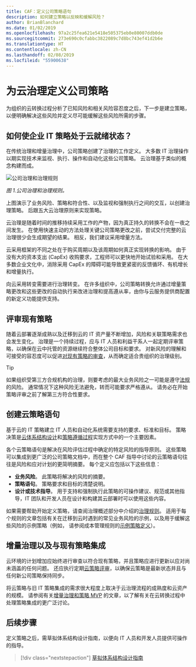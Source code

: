 ```yaml
---
title: CAF：定义公司策略语句
description: 如何建立策略以反映和缓解风险？
author: BrianBlanchard
ms.date: 01/02/2019
ms.openlocfilehash: 97a2c25fea621e5418e505375eb0e80007ddb0de
ms.sourcegitcommit: 273e690c0cfabbc3822089c7d8bc743ef41d2b6e
ms.translationtype: HT
ms.contentlocale: zh-CN
ms.lasthandoff: 02/08/2019
ms.locfileid: "55900638"
---
```

<!---
I understand risk and tolerance, now what do I do?
Define the policy... [aspirational statement to move towards 2/1] If you need help defining policies, each discipline includes references to common business risks and policies to mitigate the risks...
--->

# <a name="defining-corporate-policy-for-cloud-governance"></a>为云治理定义公司策略

为组织的云转换过程分析了已知风险和相关风险容忍度之后，下一步是建立策略，以便明确解决这些风险并定义尽可能缓解这些风险所需的步骤。

<!-- markdownlint-disable MD026 -->

## <a name="how-can-corporate-it-policy-become-cloud-ready"></a>如何使企业 IT 策略处于云就绪状态？

在传统治理和增量治理中，公司策略创建了治理的工作定义。 大多数 IT 治理操作以期实现技术来监视、执行、操作和自动化这些公司策略。 云治理基于类似的概念构建而成。

![公司治理和治理规则](../../_images/operational-transformation-govern.png)

*图 1.公司治理和治理规则。*

上图演示了业务风险、策略和符合性、以及监视和强制执行之间的交互，以创建治理策略。 后跟五大云治理原则来实现策略。

云治理是随着时间的推移持续采用工作的产物，因为真正持久的转换不会在一夜之间发生。 在使用快速主动的方法处理关键公司策略更改之前，尝试交付完整的云治理很少会生成期望的结果。 相反，我们建议采用增量方法。

云采用框架的不同之处在于购买周期以及该周期如何真正实现转换的影响。 由于没有大的资本支出 (CapEx) 收购要求，工程师可以更快地开始试验和采用。 在大多数企业文化中，消除采用 CapEx 的障碍可能导致更紧密的反馈循环、有机增长和增量执行。

向云采用转变需要进行治理转变。 在许多组织中，公司策略转换允许通过增量策略更改和这些更改的自动执行来改进治理和提高遵从率，由你与云服务提供商配置的新定义功能提供支持。

<!-- markdownlint-enable MD026 -->

## <a name="review-existing-policies"></a>评审现有策略

随着云部署逐渐成熟以及迁移到云的 IT 资产量不断增加，风险和关联策略需求也会发生变化。 治理是一个持续过程，应与 IT 人员和利益干系人一起定期评审策略，以确保在云中托管的资源继续符合整体公司目标和要求。 对新风险的理解和可接受的容忍度可以促进[对现有策略的审查](what-is-a-cloud-policy-review.md)，从而确定适合贵组织的治理级别。

> [!TIP]
> 如果组织受第三方合规机构的治理，则要考虑的最大业务风险之一可能是遵守[法规](what-is-regulatory-compliance.md)的风险。 通常情况下这种风险无法避免，转而可能要求严格遵从。 请务必在开始策略评审之前了解第三方符合性要求。

## <a name="create-cloud-policy-statements"></a>创建云策略语句

基于云的 IT 策略建立 IT 人员和自动化系统需要支持的要求、标准和目标。 策略决策是[云体系结构设计](align-governance-journeys.md)和[策略遵循过程](processes.md)实现方式中的一个主要因素。

各个云策略语句是解决在风险评估过程中确定的特定风险的指导原则。 这些策略可以集成到更广泛的公司策略文档中，而在整个 CAF 指导中讨论的云策略语句往往是风险和应对计划的更简明摘要。 每个定义应包括以下这些信息：

- **业务风险**。 此策略将解决的风险的摘要。
- **策略语句**。 策略要求和目标的清楚说明。
- **设计或技术指导**。 用于支持和强制执行此策略的可操作建议、规范或其他指导，IT 团队和开发人员在设计和构建其云部署时可以使用这些内容。

如果需要帮助开始定义策略，请查阅治理概述部分中介绍的[治理规则](../governance-disciplines.md)。 适用于每个规则的文章包括有关在迁移到云时遇到的常见业务风险的示例，以及用于缓解这些风险的示例策略（例如， 请参阅成本管理规则的[示例策略定义](../cost-management/policy-statements.md)）。

## <a name="incremental-governance-and-integrating-with-existing-policy"></a>增量治理以及与现有策略集成

云环境的计划增加应始终进行审查以符合现有策略，并且策略应进行更新以应对尚未涵盖的任何问题。 还应执行定期[云策略评审](what-is-a-cloud-policy-review.md)，以确保云策略是最新状态并且与任何新公司策略保持同步。

将云策略与旧 IT 策略集成的需求很大程度上取决于云治理流程的成熟度和云资产的规模。 请参阅有关[增量治理和策略 MVP](overview.md) 的文章，以了解有关在云转换过程中处理策略集成的更广泛讨论。

## <a name="next-steps"></a>后续步骤

定义策略之后，需草拟体系结构设计指南，以便向 IT 人员和开发人员提供可操作的指导。

> [!div class="nextstepaction"]
> [草拟体系结构设计指南](align-governance-journeys.md)
